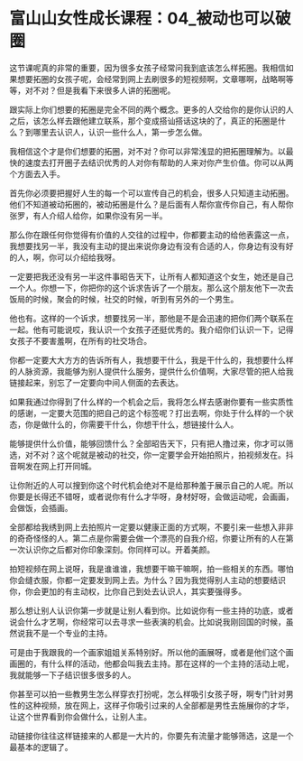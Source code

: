 # 富山山女性成长课程：04_被动也可以破圈

这节课呢真的非常的重要，因为很多女孩子经常问我到底该怎么样拓圈。我相信如果想要拓圈的女孩子呢，会经常到网上去刷很多的短视频啊，文章哪啊，战略啊等等，对不对？但是我看下来很多人讲的拓圈呢。

跟实际上你们想要的拓圈是完全不同的两个概念。更多的人交给你的是你认识的人之后，该怎么样去跟他建立联系，那个变成搭讪搭话这块的了，真正的拓圈是什么？到哪里去认识人，认识一些什么人，第一步怎么做。

我相信这个才是你们想要的拓圈，对不对？你可以非常浅显的把拓圈理解为。以最快的速度去打开圈子去结识优秀的人对你有帮助的人来对你产生价值。你可以从两个方面去入手。

首先你必须要把握好人生的每一个可以宣传自己的机会，很多人只知道主动拓圈。他们不知道被动拓圈的，被动拓圈是什么？是后面有人帮你宣传你自己，有人帮你张罗，有人介绍人给你，如果你没有另一半。

那么你在跟任何你觉得有价值的人交往的过程中，你都要主动的给他表露这一点，我想要找另一半，我没有主动的提出来说你身边有没有合适的人，你身边有没有好的人，啊，你可以介绍给我呀。

一定要把我还没有另一半这件事昭告天下，让所有人都知道这个女生，她还是自己一个人。你想一下，你把你的这个诉求告诉了一个朋友。那么这个朋友他下一次去饭局的时候，聚会的时候，社交的时候，听到有另外的一个男生。

他也有。这样的一个诉求，想要找另一半，那他是不是会迅速的把你们两个联系在一起。他有可能说哎，我认识一个女孩子还挺优秀的。我介绍你们认识一下，记得女孩子不要害羞啊，在所有的社交场合。

你都一定要大大方方的告诉所有人，我想要干什么，我是干什么的，我想要什么样的人脉资源，我能够为别人提供什么服务，提供什么价值啊，大家尽管的把人给我链接起来，别忘了一定要向中间人侧面的去表达。

如果我通过你得到了什么样的一个机会之后，我将怎么样去感谢你要有一些实质性的感谢，一定要大范围的把自己的这个标签呢？打出去啊，你处于什么样的一个状态，你是做什么的，你需要干什么，你想干什么，想链接什么人。

能够提供什么价值，能够回馈什么？全部昭告天下，只有把人撸过来，你才可以筛选，对不对？这个呢就是被动的社交，你一定要学会开始拍照片，拍视频发在。抖音啊发在网上打开同城。

让你附近的人可以搜到你这个时代机会绝对不是给那种羞于展示自己的人呢。所以你要是长得还不错呀，或者说你有什么才华呀，身材好呀，会做运动呢，会画画，会做饭，会插画。

全部都给我绣到网上去拍照片一定要以健康正面的方式啊，不要引来一些想入非非的奇奇怪怪的人。第二点是你需要会做一个漂亮的自我介绍，你要让所有的人在第一次认识你之后都对你印象深刻。你同样可以。开着美颜。

拍短视频在网上说呀，我是谁谁谁，我想要干嘛干嘛啊，拍一些相关的东西。哪怕你会缝衣服，你都一定要发到网上去。为什么？因为我觉得别人主动的想要结识你，你会更加的有主动权，比你自己到处去认识人，其实要强得多。

那么想让别人认识你第一步就是让别人看到你。比如说你有一些主持的功底，或者说会什么才艺啊，你经常可以去寻求一些表演的机会。比如说我刚回国的时候，虽然说我不是一个专业的主持。

可是由于我跟我的一个画家姐姐关系特别好。所以他的画展呀，或者是他们这个画画圈的，有什么样的活动，他都会叫我去主持。那在这样的一个主持的活动上呢，我就能够一下子结识很多很多的人。

你甚至可以拍一些教男生怎么样穿衣打扮呢，怎么样吸引女孩子呀，啊专门针对男性的这种视频，放在网上，这样子你吸引过来的人全部都是男性去施展你的才华，让这个世界看到你会做什么，让别人主。

动链接你往往这样链接来的人都是一大片的，你要先有流量才能够筛选，这是一个最基本的逻辑了。